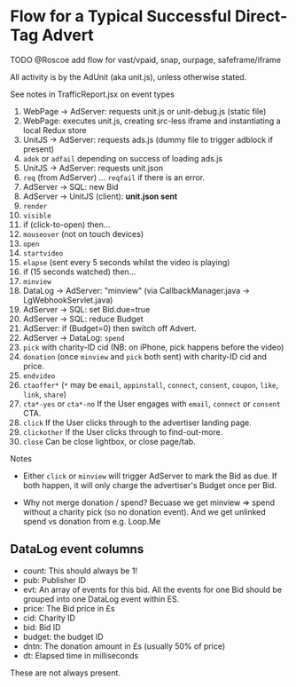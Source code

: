 
# Flow for a Typical Successful Direct-Tag Advert

TODO @Roscoe add flow for vast/vpaid, snap, ourpage, safeframe/iframe

All activity is by the AdUnit (aka unit.js), unless otherwise stated.

See notes in TrafficReport.jsx on event types


1. WebPage -> AdServer: requests unit.js or unit-debug.js (static file)
2. WebPage: executes unit.js, creating src-less iframe and instantiating a local Redux store
5. UnitJS -> AdServer: requests ads.js (dummy file to trigger adblock if present)
6. `adok` or `adfail` depending on success of loading ads.js
7. UnitJS -> AdServer: requests unit.json
8. `req` (from AdServer) ... `reqfail` if there is an error.
9. AdServer -> SQL: new Bid
10. AdServer -> UnitJS (client): **unit.json sent**
11. `render`
12. `visible`
13. if (click-to-open) then...
14. `mouseover` (not on touch devices)
15. `open`
16. `startvideo`
17. `elapse` (sent every 5 seconds whilst the video is playing)
18. if (15 seconds watched) then...
19. `minview`
20. DataLog -> AdServer: "minview" (via CallbackManager.java -> LgWebhookServlet.java)
21. AdServer -> SQL: set Bid.due=true
22. AdServer -> SQL: reduce Budget
23. AdServer: if (Budget=0) then switch off Advert.
24. AdServer -> DataLog: `spend`
25. `pick` with charity-ID cid (NB: on iPhone, pick happens before the video)
26. `donation` (once `minview` and `pick` both sent) with charity-ID cid and price.
27. `endvideo`
28. `ctaoffer*` (`*` may be `email`, `appinstall`, `connect`, `consent`, `coupon`, `like`, `link`, `share`)
29. `cta*-yes` or `cta*-no` If the User engages with `email`, `connect` or `consent` CTA.
30. `click` If the User clicks through to the advertiser landing page.
31. `clickother` If the User clicks through to find-out-more.
32. `close` Can be close lightbox, or close page/tab.

Notes

 - Either `click` or `minview` will trigger AdServer to mark the Bid as due. If both happen, it will only charge the advertiser's Budget once per Bid.

 - Why not merge donation / spend?
Becuase we get minview => spend without a charity pick (so no donation event).
And we get unlinked spend vs donation from e.g. Loop.Me


## DataLog event columns

 - count: This should always be 1!
 - pub: Publisher ID
 - evt: An array of events for this bid. 
 All the events for one Bid should be grouped into one DataLog event within ES.
 - price: The Bid price in £s
 - cid: Charity ID
 - bid: Bid ID
 - budget: the budget ID
 - dntn: The donation amount in £s (usually 50% of price)
 - dt: Elapsed time in milliseconds

These are not always present.
